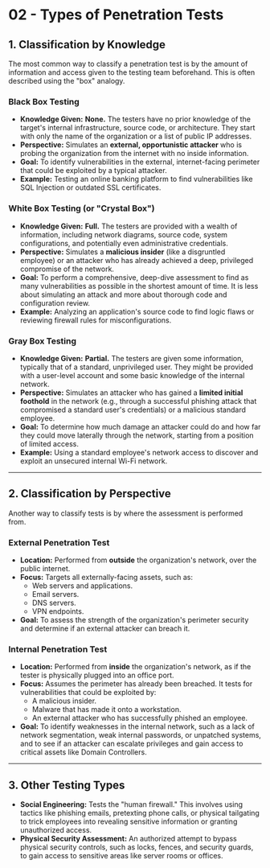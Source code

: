 # 02 - Types of Penetration Tests


## 1. Classification by Knowledge

The most common way to classify a penetration test is by the amount of information and access given to the testing team beforehand. This is often described using the "box" analogy.

### Black Box Testing
*   **Knowledge Given:** **None.** The testers have no prior knowledge of the target's internal infrastructure, source code, or architecture. They start with only the name of the organization or a list of public IP addresses.
*   **Perspective:** Simulates an **external, opportunistic attacker** who is probing the organization from the internet with no inside information.
*   **Goal:** To identify vulnerabilities in the external, internet-facing perimeter that could be exploited by a typical attacker.
*   **Example:** Testing an online banking platform to find vulnerabilities like SQL Injection or outdated SSL certificates.

### White Box Testing (or "Crystal Box")
*   **Knowledge Given:** **Full.** The testers are provided with a wealth of information, including network diagrams, source code, system configurations, and potentially even administrative credentials.
*   **Perspective:** Simulates a **malicious insider** (like a disgruntled employee) or an attacker who has already achieved a deep, privileged compromise of the network.
*   **Goal:** To perform a comprehensive, deep-dive assessment to find as many vulnerabilities as possible in the shortest amount of time. It is less about simulating an attack and more about thorough code and configuration review.
*   **Example:** Analyzing an application's source code to find logic flaws or reviewing firewall rules for misconfigurations.

### Gray Box Testing
*   **Knowledge Given:** **Partial.** The testers are given some information, typically that of a standard, unprivileged user. They might be provided with a user-level account and some basic knowledge of the internal network.
*   **Perspective:** Simulates an attacker who has gained a **limited initial foothold** in the network (e.g., through a successful phishing attack that compromised a standard user's credentials) or a malicious standard employee.
*   **Goal:** To determine how much damage an attacker could do and how far they could move laterally through the network, starting from a position of limited access.
*   **Example:** Using a standard employee's network access to discover and exploit an unsecured internal Wi-Fi network.

---

## 2. Classification by Perspective

Another way to classify tests is by where the assessment is performed from.

### External Penetration Test
*   **Location:** Performed from **outside** the organization's network, over the public internet.
*   **Focus:** Targets all externally-facing assets, such as:
    *   Web servers and applications.
    *   Email servers.
    *   DNS servers.
    *   VPN endpoints.
*   **Goal:** To assess the strength of the organization's perimeter security and determine if an external attacker can breach it.

### Internal Penetration Test
*   **Location:** Performed from **inside** the organization's network, as if the tester is physically plugged into an office port.
*   **Focus:** Assumes the perimeter has already been breached. It tests for vulnerabilities that could be exploited by:
    *   A malicious insider.
    *   Malware that has made it onto a workstation.
    *   An external attacker who has successfully phished an employee.
*   **Goal:** To identify weaknesses in the internal network, such as a lack of network segmentation, weak internal passwords, or unpatched systems, and to see if an attacker can escalate privileges and gain access to critical assets like Domain Controllers.

---

## 3. Other Testing Types

*   **Social Engineering:** Tests the "human firewall." This involves using tactics like phishing emails, pretexting phone calls, or physical tailgating to trick employees into revealing sensitive information or granting unauthorized access.
*   **Physical Security Assessment:** An authorized attempt to bypass physical security controls, such as locks, fences, and security guards, to gain access to sensitive areas like server rooms or offices.
